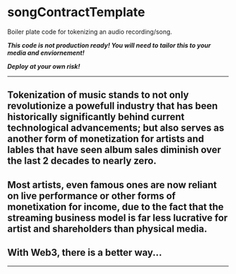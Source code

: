 # songContractTemplate
Boiler plate code for tokenizing an audio recording/song.  

***This code is not production ready!  You will need to tailor this to your media and enviornement!***

***Deploy at your own risk!***

***

## Tokenization of music stands to not only revolutionize a powefull industry that has been historically significantly behind current technological advancements; but also serves as another form of monetization for artists and lables that have seen album sales diminish over the last 2 decades to nearly zero. 


## Most artists, even famous ones are now reliant on live performance or other forms of monetixation for income, due to the fact that the streaming business model is far less lucrative for artist and shareholders than physical media.

## With Web3, there is a better way...

***
